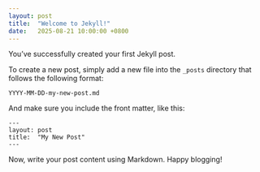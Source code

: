 ```yaml
---
layout: post
title:  "Welcome to Jekyll!"
date:   2025-08-21 10:00:00 +0800
---
```


You’ve successfully created your first Jekyll post.

To create a new post, simply add a new file into the `_posts` directory that follows the following format:

`YYYY-MM-DD-my-new-post.md`

And make sure you include the front matter, like this:

```
---
layout: post
title:  "My New Post"
---
```

Now, write your post content using Markdown. Happy blogging!
